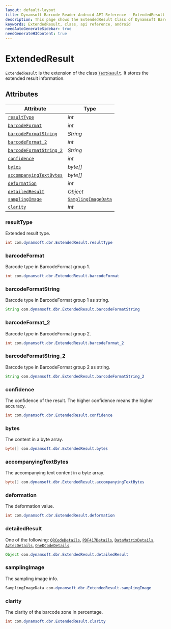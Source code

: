 ```yaml
---
layout: default-layout
title: Dynamsoft Barcode Reader Android API Reference - ExtendedResult Class
description: This page shows the ExtendedResult Class of Dynamsoft Barcode Reader for Android SDK.
keywords: ExtendedResult, class, api reference, android
needAutoGenerateSidebar: true
needGenerateH3Content: true
---
```



# ExtendedResult

`ExtendedResult` is the extension of the class [`TextResult`](auxiliary-TextResult.md). It stores the extended result information.

## Attributes
  
| Attribute | Type |
|---------- | ---- |
| [`resultType`](#resulttype) | *int* |
| [`barcodeFormat`](#barcodeformat) | *int* |
| [`barcodeFormatString`](#barcodeformatstring) | *String* |
| [`barcodeFormat_2`](#barcodeformat_2) | *int* |
| [`barcodeFormatString_2`](#barcodeformatstring_2) | *String* |
| [`confidence`](#confidence) | *int* |
| [`bytes`](#bytes) | *byte\[\]* |
| [`accompanyingTextBytes`](#accompanyingtextbytes) | *byte\[\]* |
| [`deformation`](#deformation) | *int* |
| [`detailedResult`](#detailedresult) | *Object* |
| [`samplingImage`](#samplingimage) | [`SamplingImageData`](SamplingImageData.md) |
| [`clarity`](#clarity) | *int* |

### resultType

Extended result type.

```java
int com.dynamsoft.dbr.ExtendedResult.resultType
```

### barcodeFormat

Barcode type in BarcodeFormat group 1.

```java
int com.dynamsoft.dbr.ExtendedResult.barcodeFormat
```

### barcodeFormatString

Barcode type in BarcodeFormat group 1 as string.

```java
String com.dynamsoft.dbr.ExtendedResult.barcodeFormatString
```

### barcodeFormat_2

Barcode type in BarcodeFormat group 2.

```java
int com.dynamsoft.dbr.ExtendedResult.barcodeFormat_2
```

### barcodeFormatString_2

Barcode type in BarcodeFormat group 2 as string.

```java
String com.dynamsoft.dbr.ExtendedResult.barcodeFormatString_2
```

### confidence

The confidence of the result. The higher confidence means the higher accuracy.

```java
int com.dynamsoft.dbr.ExtendedResult.confidence
```

### bytes

The content in a byte array.

```java
byte[] com.dynamsoft.dbr.ExtendedResult.bytes
```

### accompanyingTextBytes

The accompanying text content in a byte array.

```java
byte[] com.dynamsoft.dbr.ExtendedResult.accompanyingTextBytes
```

### deformation

The deformation value.

```java
int com.dynamsoft.dbr.ExtendedResult.deformation
```

### detailedResult

One of the following: [`QRCodeDetails`](auxiliary-QRCodeDetails.md), [`PDF417Details`](auxiliary-PDF417Details.md), [`DataMatrixDetails`](auxiliary-DataMatrixDetails.md), [`AztecDetails`](auxiliary-AztecDetails.md), [`OneDCodeDetails`](auxiliary-OneDCodeDetails.md).

```java
Object com.dynamsoft.dbr.ExtendedResult.detailedResult
```

### samplingImage

The sampling image info.

```java
SamplingImageData com.dynamsoft.dbr.ExtendedResult.samplingImage
```

### clarity

The clarity of the barcode zone in percentage.

```java
int com.dynamsoft.dbr.ExtendedResult.clarity
```
